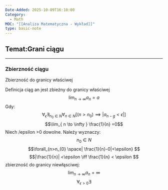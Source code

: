```yaml
---
Date-Added: 2025-10-09T16:10:00
Category:
  - Math
MOC: "[[Analiza Matematyczna - Wykład]]"
type: basic-note
---
```

## Temat:Grani ciągu
- - -
### Zbierzność ciągu
Zbierzność do granicy właściwej

Definicja ciąg an jest zbieżny do granicy właściwej
$$ \lim_{ n \to \infty } a_{n} = a $$
Gdy:
$$\forall_{\epsilon} \exists_{n_{0}\in N}\forall_{n \in N}[(n>n_{0})\implies|a_{n -g}<\epsilon|]$$
$$\lim_{ n \to \infty } \frac{1}{n} =0$$
Niech /epsilon >0 dowolne.
Należy wyznaczy:
$$n_{0} \in N
$$
$$\forall_{n>n_{0} \space| \frac{1}{n}-0|<\epsilon}
$$
$$|\frac{1}{n}| <\epsilon \iff \frac{1}{n} < \epsilon $$
zbierzność do granicy niewłąsciwej:
$$\lim_{ n \to \infty } a_{n} = \infty $$
$$\forall_{\epsilon>0} \exists
$$

